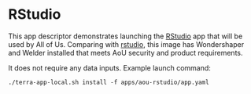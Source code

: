 # RStudio

This app descriptor demonstrates launching the [RStudio](https://rstudio.com/) app that will be used by All of Us. 
Comparing with [rstudio](../rstudio), this image has Wondershaper and Welder installed that meets AoU security and product requirements.

It does not require any data inputs. Example launch command:

```
./terra-app-local.sh install -f apps/aou-rstudio/app.yaml
```
